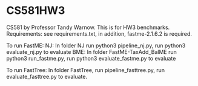 # CS581HW3
CS581 by Professor Tandy Warnow. This is for HW3 benchmarks.
Requirements: see requirements.txt, in addition, fastme-2.1.6.2 is required.

To run FastME:
NJ: In folder NJ run python3 pipeline_nj.py, run python3 evaluate_nj.py to evaluate
BME: In folder FastME-TaxAdd_BalME run python3 run_fastme.py, run python3 evaluate_fastme.py to evaluate

To run FastTree:
In folder FastTree, run pipeline_fasttree.py, run evaluate_fasttree.py to evaluate.
